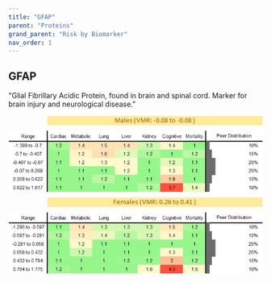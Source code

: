 ```yaml
---
title: "GFAP"
parent: "Proteins"
grand_parent: "Risk by Biomarker"
nav_order: 1
---
```



## GFAP


"Glial Fibrillary Acidic Protein, found in brain and spinal cord. Marker for brain injury and neurological disease."

<div style="display: flex; flex-direction: column; gap: 10px;">

  <img src="/assets/images/vmrbiomarker_gfap__male.png" alt="GFAP VMR Male" style="margin-left: 15%">
  <img src="/assets/images/rr_gfap__male.png" alt="GFAP RR Male">

  <img src="/assets/images/vmrbiomarker_gfap__female.png" alt="GFAP VMR Female" style="margin-left: 15%; ">
  <img src="/assets/images/rr_gfap__female.png" alt="GFAP RR Female">

</div>



